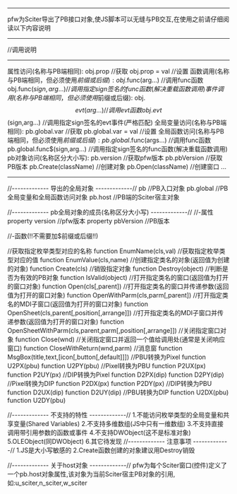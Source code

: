 ***********************************************************************************************
pfw为Sciter导出了PB接口对象,使JS脚本可以无缝与PB交互,在使用之前请仔细阅读以下内容说明
***********************************************************************************************
//调用说明
*******************
属性访问(名称与PB端相同):
obj.prop	//获取
obj.prop = val	//设置
函数调用(名称与PB端相同，但必须使用$前缀或后缀):
obj.$func(arg...)	//调用func函数
obj.func$(sign,arg...)	//调用指定sign签名的func函数(解决重载函数调用)
事件调用(名称与PB端相同，但必须使用$前缀或后缀):
obj.$$evt(arg...)	//调用evt函数
obj.evt$$(sign,arg...)	//调用指定sign签名的evt事件(严格匹配)
全局变量访问(名称与PB端相同):
pb.global.var		//获取
pb.global.var = val	//设置
全局函数访问(名称与PB端相同，但必须使用$前缀或后缀):
pb.global.$func(args...)	//调用func函数
pb.global.func$(sign,arg...)	//调用指定sign签名的func函数(解决重载函数调用)
pb对象访问(名称区分大小写):
pb.version		//获取pfw版本
pb.pbVersion		//获取PB版本
pb.Create(className)	//创建对象
pb.Open(className)	//创建窗口
...
*******************

//------------- 导出的全局对象 -------------//
pb		//PB入口对象
pb.global	//PB全局变量和全局函数访问对象
pb.host		//PB端的Sciter宿主对象

//------------- pb全局对象的成员(名称区分大小写) -------------//
//-属性
property version	//pfw版本
property pbVersion	//PB版本

//-函数(!!不需要加$前缀或后缀!!)

//获取指定枚举类型对应的名称
function EnumName(cls,val)
//获取指定枚举类型对应的值
function EnumValue(cls,name)
//创建指定类名的对象(返回值为创建的对象)
function Create(cls)
//销毁指定对象
function Destroy(object)
//判断是否为有效的PB对象
function IsValid(object)
//打开指定类名的窗口(返回值为打开的窗口对象)
function Open(cls[,parent])
//打开指定类名的窗口并传递参数(返回值为打开的窗口对象)
function OpenWithParm(cls,parm[,parent])
//打开指定类名的MDI子窗口(返回值为打开的窗口对象)
function OpenSheet(cls,parent[,position[,arrange]])
//打开指定类名的MDI子窗口并传递参数(返回值为打开的窗口对象)
function OpenSheetWithParm(cls,parent,parm[,position[,arrange]])
//关闭指定窗口对象
function Close(wnd)
//关闭指定窗口并返回一个值给调用处(通常是关闭响应窗口)
function CloseWithReturn(wnd,parm)
//消息窗
function MsgBox(title,text,[icon[,button[,default]]])
//PBU转换为Pixel
function U2PX(pbu)
function U2PY(pbu)
//Pixel转换为PBU
function P2UX(px)
function P2UY(px)
//DIP转换为Pixel
function D2PX(dip)
function D2PY(dip)
//Pixel转换为DIP
function P2DX(px)
function P2DY(px)
//DIP转换为PBU
function D2UX(dip)
function D2UY(dip)
//PBU转换为DIP
function U2DX(pbu)
function U2DY(pbu)

//------------- 不支持的特性 -------------//
1.不能访问枚举类型的全局变量和共享变量(Shared Variables)
2.不支持多维数组(JS中只有一维数组)
3.不支持直接调用带引用参数的函数或事件
4.不支持DWObject(这不是标准对象)
5.OLEObject(同DWObject)
6.其它待发现
//------------- 注意事项 -------------//
1.JS是大小写敏感的
2.Create函数创建的对象建议用Destroy销毁

//------------- 关于host对象 -------------//
pfw为每个Sciter窗口(控件)定义了一个pb.host对象属性,该对象为当前Sciter宿主PB对象的引用,如:u_sciter,n_sciter,w_sciter
